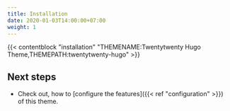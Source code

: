 ```yaml
---
title: Installation
date: 2020-01-03T14:00:00+07:00
weight: 1
---
```


{{< contentblock "installation" "THEMENAME:Twentytwenty Hugo Theme,THEMEPATH:twentytwenty-hugo" >}}

## Next steps

- Check out, how to [configure the features]({{< ref "configuration" >}}) of this theme.



